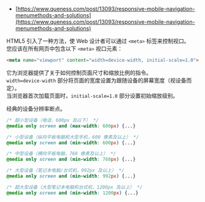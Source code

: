 - [https://www.queness.com/post/13093/responsive-mobile-navigation-menumethods-and-solutions](https://www.queness.com/post/13093/responsive-mobile-navigation-menumethods-and-solutions)

HTML5 引入了一种方法，使 Web 设计者可以通过 `<meta>` 标签来控制视口。<br />您应该在所有网页中包含以下 `<meta>` 视口元素：
```html
<meta name="viewport" content="width=device-width, initial-scale=1.0">
```
它为浏览器提供了关于如何控制页面尺寸和缩放比例的指令。<br />`width=device-width` 部分将页面的宽度设置为跟随设备的屏幕宽度（视设备而定）。<br />当浏览器首次加载页面时，`initial-scale=1.0` 部分设置初始缩放级别。


经典的设备分辨率断点。
```css
/* 超小型设备（电话，600px 及以下） */
@media only screen and (max-width: 600px) {...} 

/* 小型设备（纵向平板电脑和大型手机，600 像素及以上） */
@media only screen and (min-width: 600px) {...} 

/* 中型设备（横向平板电脑，768 像素及以上） */
@media only screen and (min-width: 768px) {...} 

/* 大型设备（笔记本电脑/台式机，992px 及以上） */
@media only screen and (min-width: 992px) {...} 

/* 超大型设备（大型笔记本电脑和台式机，1200px 及以上） */
@media only screen and (min-width: 1200px) {...}
```
